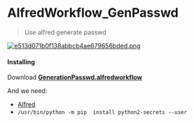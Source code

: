 # AlfredWorkflow_GenPasswd
>  Use  alfred generate passwd

[![e513d071b0f138abbcb4ae679656bded.png](https://img.vaala.cloud/images/2021/01/26/e513d071b0f138abbcb4ae679656bded.png)](https://img.vaala.cloud/image/YFQg)

#### Installing

Download [**GenerationPasswd.alfredworkflow**](https://github.com/Mech0n/AlfredWorkflow_GenPasswd/raw/main/GenerationPasswd.alfredworkflow)

And we need:

- [Alfred](https://www.alfredapp.com/)
- `/usr/bin/python -m pip  install python2-secrets --user`

